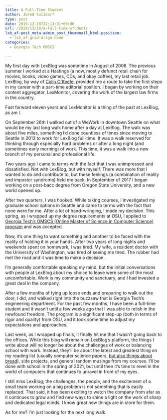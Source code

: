 ```yaml
---
title: A Full-Time Student
author: Jared Sulzdorf
type: post
date: 2019-12-18T22:13:31+00:00
url: /2019/12/18/a-full-time-student/
lxb_af-post_meta-admin_post_thumbnail_html-position:
  - lxb_af-grid-align-none
categories:
  - Georgia Tech OMSCS

---
```

My first day with LexBlog was sometime in August of 2008. The previous summer I worked at a Hastings (a now, mostly defunct retail chain for movies, books, video games, CDs, and okay coffee), my last retail job. LexBlog, by way of [Colin O&#8217;Keefe][1], provided me a route to take the first steps in my career with a part-time editorial position. I began by working on their content aggregator, LexMonitor, covering the work of the largest law firms in the country.

Fast forward eleven years and LexMonitor is a thing of the past at LexBlog, as am I.

On September 26th I walked out of a WeWork in downtown Seattle on what would be my last long walk home after a day at LexBlog. The walk was about five miles, something I&#8217;d done countless of times since moving to Seattle in 2013 to work for LexBlog full-time. It was a walk reserved for thinking through especially hard problems or after a long night (and sometimes early morning) of work. This time, it was a walk into a new branch of my personal and professional life.

<!--more-->

Two years ago I came to terms with the fact that I was unimpressed and dissatisfied. Not with LexBlog, but with myself. There was more that I wanted to do and contribute to, but these feelings (a combination of reality and impostor syndrome) held me back. In September of 2017 I began working on a post-bacc degree from Oregon State University, and a new world opened up.

After two quarters, I was hooked. While taking courses, I investigated my graduate school options in Seattle and came to terms with the fact that none were for me. After a lot of hand-wringing, I made my decision. This spring, as I wrapped up my degree requirements at OSU, I applied to [Georgia Tech&#8217;s OMSCS (Online Master of Science in Computer Science) program][2] and was accepted.

Now, it&#8217;s one thing to want something and another to be faced with the reality of holding it in your hands. After two years of long nights and weekends spent on homework, I was tired. My wife, a resident doctor with the University of Washington, was tired of seeing me tired. The rubber had met the road and it was time to make a decision.

I&#8217;m generally comfortable speaking my mind, but the initial conversations with people at LexBlog about my choice to leave were some of the most uncomfortable. Work is my community and sanctuary, and I had invested a great deal in the company.

After a few months of tying up loose ends and preparing to walk out the door, I did, and walked right into the buzzsaw that is Georgia Tech&#8217;s engineering department. For the past few months, I have been a full-time student and it wasn&#8217;t until a few weeks ago that I was able to relish in the newfound freedom. The program is a significant step-up (both in terms of rigor and quality) from OSU, and it took some time to adjust my expectations and approaches.

Last week, as I wrapped up finals, it finally hit me that I wasn&#8217;t going back to the offices. While this blog will remain on LexBlog&#8217;s platform, the things I write about will no longer be about the challenges of work or balancing school with work. Instead, they&#8217;ll be about the latest and greatest thing on my reading list (usually computer science papers, [but also things about bread][3]), side projects, and general random musings from my courses. I&#8217;ll be done with school in the spring of 2021, but until then it&#8217;s time to revel in the world of computers that continues to unravel in front of my eyes.

I still miss LexBlog; the challenges, the people, and the excitement of a small team working on a big problem is not something that is easily replaced. That said, it has been exciting to watch the company from afar as it continues to grow and find new ways to shine a light on the work of sharp and dedicated legal minds. I know great new things are in store for them.

As for me? I&#8217;m just looking for the next long walk.

 [1]: https://twitter.com/colinokeefe
 [2]: http://www.omscs.gatech.edu/home
 [3]: https://www.amazon.com/Tartine-Bread-Chad-Robertson/dp/0811870413/